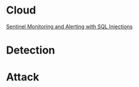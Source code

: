 # Cloud
<a href="/projects/grad-porject/">Sentinel Monitoring and Alerting with SQL Injections</a>
# Detection

# Attack